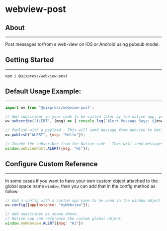 # webview-post

## About
---
Post messages to/from a web-view on iOS or Android using pubsub modal.

## Getting Started
---
    npm i @uixpress/webview-post

## Default Usage Example:
---
```javascript
import wv from '@uixpress/webview-post';

// Add subscriber in your code to be called later by the native app. you need to put this at the root of the app.
wv.subscribe("ALERT", (msg) => { console.log(`Alert Message Says: ${msg}!`) });

// Publish with a payload - This will send message from Webview to Native side.
wv.publish("ALERT", {msg: "Hello"});

// Invoke the subscriber from the Native side - This will send messages from the Native side to webview.
window.webviewPost.ALERT({msg: "Hi"});
```

## Configure Custom Reference
---
In some cases if you want to have your own custom object attached to the global space name `window`, then you can add that in the config method as follow:
    
```javascript
// Add a config with a custom app name to be used in the window object. Make sure this is defined in the root of the app.
wv.config({appInstance: "myWebview"});

// Add subscriber as shown above.
// Native app can reference the custom global object. 
window.myWebview.ALERT({msg: "Hi"})
```